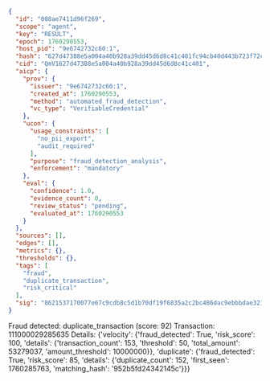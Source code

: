 ```json
{
  "id": "008ae7411d96f269",
  "scope": "agent",
  "key": "RESULT",
  "epoch": 1760290553,
  "host_pid": "9e6742732c60:1",
  "hash": "627d47388e5a004a40b928a39dd45d6d8c41c401fc94cb40d443b723f72cb0a8",
  "cid": "QmV1627d47388e5a004a40b928a39dd45d6d8c41c401",
  "aicp": {
    "prov": {
      "issuer": "9e6742732c60:1",
      "created_at": 1760290553,
      "method": "automated_fraud_detection",
      "vc_type": "VerifiableCredential"
    },
    "ucon": {
      "usage_constraints": [
        "no_pii_export",
        "audit_required"
      ],
      "purpose": "fraud_detection_analysis",
      "enforcement": "mandatory"
    },
    "eval": {
      "confidence": 1.0,
      "evidence_count": 0,
      "review_status": "pending",
      "evaluated_at": 1760290553
    }
  },
  "sources": [],
  "edges": [],
  "metrics": {},
  "thresholds": {},
  "tags": [
    "fraud",
    "duplicate_transaction",
    "risk_critical"
  ],
  "sig": "8621537170077e67c9cdb8c5d1b70df19f6835a2c2bc486dac9ebbbdae321a1b"
}
```

Fraud detected: duplicate_transaction (score: 92)
Transaction: 111000029285635
Details: {'velocity': {'fraud_detected': True, 'risk_score': 100, 'details': {'transaction_count': 153, 'threshold': 50, 'total_amount': 53279037, 'amount_threshold': 10000000}}, 'duplicate': {'fraud_detected': True, 'risk_score': 85, 'details': {'duplicate_count': 152, 'first_seen': 1760285763, 'matching_hash': '952b5fd24342145c'}}}